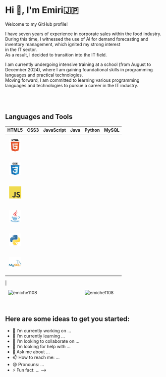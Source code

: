 # Hi 👋, I'm Emiri🇯🇵

Welcome to my GitHub profile!

I have seven years of experience in corporate sales within the food industry.  
During this time, I witnessed the use of AI for demand forecasting and inventory management, which ignited my strong interest  
in the IT sector.  
As a result, I decided to transition into the IT field.  

I am currently undergoing intensive training at a school (from August to December 2024),  where I am gaining foundational skills in programming languages and practical technologies.    
Moving forward, I am committed to learning various programming languages and technologies to pursue a career in the IT industry.  
<br>
<br>
<br>



## Languages and Tools

| **HTML5** | **CSS3** | **JavaScript** | **Java** | **Python** | **MySQL** |
|-----------|----------|----------------|----------|------------|-----------|
| <p align="center"> <img src="https://raw.githubusercontent.com/devicons/devicon/master/icons/html5/html5-original-wordmark.svg" width="40" height="40" /> </p> 
| <p align="center"> <img src="https://raw.githubusercontent.com/devicons/devicon/master/icons/css3/css3-original-wordmark.svg" width="40" height="40" /> </p> 
| <p align="center"> <img src="https://raw.githubusercontent.com/devicons/devicon/master/icons/javascript/javascript-original.svg" width="40" height="40" /> </p> 
| <p align="center"> <img src="https://raw.githubusercontent.com/devicons/devicon/master/icons/java/java-original.svg" width="40" height="40" /> </p> 
| <p align="center"> <img src="https://raw.githubusercontent.com/devicons/devicon/master/icons/python/python-original.svg" width="40" height="40" /> </p> 
| <p align="center"> <img src="https://raw.githubusercontent.com/devicons/devicon/master/icons/mysql/mysql-original-wordmark.svg" width="40" height="40" /> </p> 
|


<p><img align="right" width="49%" 
     src="https://github-readme-stats.vercel.app/api?username=emiche1108&show_icons=true&locale=en" alt="emiche1108" /></p>
     
<p><img align="right" width="49%" 
        src="https://github-readme-stats.vercel.app/api/top-langs?username=emiche1108&show_icons=true&locale=en&layout=compact" alt="emiche1108" /></p>
<br>
<br>
<br>



## Here are some ideas to get you started:
- 🔭 I’m currently working on ...
- 🌱 I’m currently learning ...
- 👯 I’m looking to collaborate on ...
- 🤔 I’m looking for help with ...
- 💬 Ask me about ...
- 📫 How to reach me: ...
- 😄 Pronouns: ...
- ⚡ Fun fact: ...
-->

  
